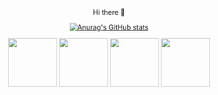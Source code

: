<div align="center">
Hi there 👋

[![Anurag's GitHub stats](https://github-readme-stats.vercel.app/api?username=ArChrisVa&theme=tokyonight)](https://github.com/anuraghazra/github-readme-stats)
<!--
**ArChrisVa/ArChrisVa** is a ✨ _special_ ✨ repository because its `README.md` (this file) appears on your GitHub profile.

Here are some ideas to get you started:

- 🌱 I’m currently learning ...
- 👯 I’m looking to collaborate on ...
- 🤔 I’m looking for help with ...
- 💬 Ask me about ...
- 📫 How to reach me: ...
- 😄 Pronouns: ...
- ⚡ Fun fact: ...

-->
<img src="https://github.com/user-attachments/assets/cdc74e67-f23e-4930-b548-d5fa005a53f1" width="100">
<img src="https://github.com/user-attachments/assets/667654db-5167-4c9f-8cba-65204dd92fe3" width="100">
<img src="https://github.com/user-attachments/assets/80220408-f9c2-4aa0-bd94-5ed5c7979bc4" width="100">
<img src="https://github.com/user-attachments/assets/86aa2e34-b470-426d-9f8c-26b87be06b68" width="100">
</div>
